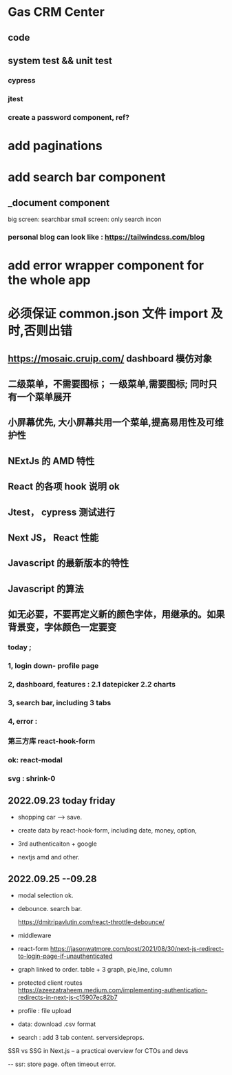 # Gas CRM Center

## code

## system test && unit test

### cypress

### jtest

### create a password component, ref?

# add paginations

# add search bar component

## \_document component

big screen: searchbar
small screen: only search incon

### personal blog can look like : https://tailwindcss.com/blog

# add error wrapper component for the whole app

# 必须保证 common.json 文件 import 及时,否则出错

## https://mosaic.cruip.com/ dashboard 模仿对象

## 二级菜单，不需要图标； 一级菜单,需要图标; 同时只有一个菜单展开

## 小屏幕优先, 大小屏幕共用一个菜单,提高易用性及可维护性

## NExtJs 的 AMD 特性

## React 的各项 hook 说明 ok

## Jtest， cypress 测试进行

## Next JS， React 性能

## Javascript 的最新版本的特性

## Javascript 的算法

## 如无必要，不要再定义新的颜色字体，用继承的。如果背景变，字体颜色一定要变

### today ;

### 1, login down- profile page

### 2, dashboard, features : 2.1 datepicker 2.2 charts

### 3, search bar, including 3 tabs

### 4, error :

### 第三方库 react-hook-form

### ok: react-modal

### svg : shrink-0

## 2022.09.23 today friday

- shopping car --> save.

- create data by react-hook-form, including date, money,
  option,

- 3rd authenticaiton + google

- nextjs amd and other.

## 2022.09.25 --09.28

- modal selection ok.

- debounce. search bar.

  https://dmitripavlutin.com/react-throttle-debounce/

- middleware
- react-form
  https://jasonwatmore.com/post/2021/08/30/next-js-redirect-to-login-page-if-unauthenticated

- graph linked to order. table + 3 graph, pie,line, column

- protected client routes
  https://azeezatraheem.medium.com/implementing-authentication-redirects-in-next-js-c15907ec82b7

- profile : file upload
- data: download .csv format
- search : add 3 tab content.
  serversideprops.

SSR vs SSG in Next.js – a practical overview for CTOs and devs

-- ssr: store page. often timeout error.
